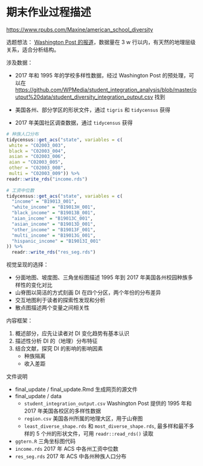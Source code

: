 

<!--
 This is a  homework repository for https://github.com/haoyuns/Fall-2019
 
 作业可见：https://bookdown.org/Maxine/cuc-dataviz-/  
 
 Week 1 ：https://bookdown.org/Maxine/cuc-dataviz-/week-1.html  
 Week 2 ：https://bookdown.org/Maxine/cuc-dataviz-/week-2.html  
 Week 3 ：https://bookdown.org/Maxine/cuc-dataviz-/week-3.html   
 Week 4： https://bookdown.org/Maxine/plastic_problems/   过程和参考文献: https://bookdown.org/Maxine/cuc-dataviz-/week-4.html  
 Week 5 ~ 6： https://bookdown.org/Maxine/cuc-dataviz-/week-5-6.html  
 -->

# 期末作业过程描述   

https://www.rpubs.com/Maxine/american_school_diversity

选题想法： [Washington Post 的报道](https://www.washingtonpost.com/graphics/2019/local/school-diversity-data/)，数据量在 3 w 行以内，有天然的地理层级关系，适合分析结构。  

涉及数据： 

- 2017 年和 1995 年的学校多样性数据，经过 Washington Post 的预处理，可以在 https://github.com/WPMedia/student_integration_analysis/blob/master/output%20data/student_diversity_integration_output.csv 找到  

- 美国各州、部分学区的形状文件，通过 `tigris` 和 `tidycensus` 获得  

- 2017 年美国社区调查数据，通过 `tidycensus` 获得      

```r
# 种族人口分布
tidycensus::get_acs("state", variables = c(
 white = "C02003_003",
 black = "C02003_004",
 asian = "C02003_006",
 aian = "C02003_005",
 other = "C02003_008",
 multi = "C02003_009")) %>% 
readr::write_rds("income.rds")
 
# 工资中位数                                       
tidycensus::get_acs("state", variables = c(
  "income" = "B19013_001",
  "white_income" = "B19013H_001",
  "black_income" = "B19013B_001",
  "aian_income" = "B19013C_001",
  "asian_income" = "B19013D_001",
  "other_income" = "B19013F_001",
  "multi_income" = "B19013G_001",
  "hispanic_income" = "B19013I_001"
)) %>% 
  readr::write_rds("res_seg.rds")                                                               
```


视觉呈现的选择：  

- 分面地图、坡度图、三角坐标图描述 1995 年到 2017 年美国各州校园种族多样性的变化对比
- 山脊图以简洁的方式刻画 DI 在四个分区，两个年份的分布差异  
- 交互地图利于读者的探索性发现和分析  
- 散点图描述两个变量之间相关性  

内容框架：

1. 概述部分，应先让读者对 DI 变化趋势有基本认识
2. 描述性分析 DI 的（地理）分布特征
3. 结合文献，探究 DI 的影响的影响因素
   - 种族隔离 
   - 收入差距  
   
文件说明 
- final_update / final_update.Rmd 生成网页的源文件
- final_update / data 
  -  `student_integration_output.csv` Washington Post 提供的 1995 年和 2017 年美国各校区的多样性数据  
  - `region.csv` 美国各州所属的地理大区，用于山脊图
  - `least_diverse_shape.rds` 和 	`most_diverse_shape.rds`, 最多样和最不多样的 5 个州的形状文件，可用 `readr::read_rds()` 读取  
 -  `ggtern.R` 三角坐标图代码
 - `income.rds` 2017 年 ACS 中各州工资中位数
 - `res_seg.rds` 2017 年 ACS 中各州种族人口分布
